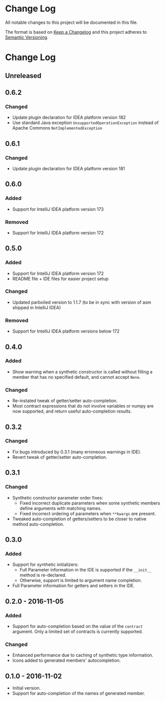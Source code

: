 # Change Log
All notable changes to this project will be documented in this file.

The format is based on [Keep a Changelog](http://keepachangelog.com/)
and this project adheres to [Semantic Versioning](http://semver.org/).

# Change Log

## Unreleased

## 0.6.2

### Changed

 * Update plugin declaration for IDEA platform version 182
 * Use standard Java exception `UnsupportedOperationException` instead of Apache Commons `NotImplementedException`

## 0.6.1

### Changed

 * Update plugin declaration for IDEA platform version 181

## 0.6.0

### Added

 * Support for IntelliJ IDEA platform version 173

### Removed

 * Support for IntelliJ IDEA platform version 172

## 0.5.0

### Added

 * Support for IntelliJ IDEA platform version 172
 * README file + IDE files for easier project setup

### Changed

 * Updated parboiled version to 1.1.7 (to be in sync with version of asm shipped in IntelliJ IDEA)

### Removed

 * Support for IntelliJ IDEA platform versions below 172

## 0.4.0

### Added

 * Show warning when a synthetic constructor is called without filling a member
   that has no specified default, and cannot accept `None`.

### Changed

 * Re-instated tweak of getter/setter auto-completion.
 * Most contract expressions that do not involve variables or numpy
   are now supported, and return useful auto-completion results.

## 0.3.2

### Changed

 * Fix bugs introduced by 0.3.1 (many erroneous warnings in IDE).
 * Revert tweak of getter/setter auto-completion.

## 0.3.1

### Changed

 * Synthetic constructor parameter order fixes:
   * Fixed incorrect duplicate parameters when some synthetic members define arguments with matching names.
   * Fixed incorrect ordering of parameters when `**kwargs` are present.
 * Tweaked auto-completion of getters/setters to be closer to native method auto-completion.

## 0.3.0

### Added

 * Support for synthetic initializers:
   * Full Parameter information in the IDE is supported if the `__init__` method is re-declared.
   * Otherwise, support is limited to argument name completion.
 * Full Parameter information for getters and setters in the IDE.

## 0.2.0 - 2016-11-05

### Added

 * Support for auto-completion based on the value of the `contract` argument.
 Only a limited set of contracts is currently supported.

### Changed

 * Enhanced performance due to caching of synthetic type information.
 * Icons added to generated members' autocompletion.

## 0.1.0 - 2016-11-02

 * Initial version.
 * Support for auto-completion of the names of generated member.
